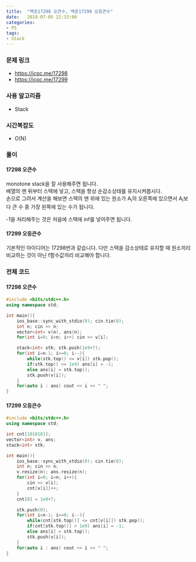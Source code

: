 ```yaml
---
title:  "백준17298 오큰수, 백준17299 오등큰수"
date:   2019-07-05 22:33:00
categories:
- PS
tags:
- Stack
---
```


### 문제 링크
* https://icpc.me/17298
* https://icpc.me/17299

### 사용 알고리즘
* Stack

### 시간복잡도
* O(N)

### 풀이

#### 17298 오큰수
monotone stack을 잘 사용해주면 됩니다.<br>
배열의 맨 뒤부터 스택에 넣고, 스택을 항상 순감소상태를 유지시켜봅시다.<br>
손으로 그려서 계산을 해보면 스택의 맨 위에 있는 원소가 A<sub>i</sub>의 오른쪽에 있으면서 A<sub>i</sub>보다 큰 수 중 가장 왼쪽에 있는 수가 됩니다.

-1을 처리해주는 것은 처음에 스택에 inf를 넣어주면 됩니다.

#### 17299 오등큰수
기본적인 아이디어는 17298번과 같습니다. 다만 스택을 감소상태로 유지할 때 원소끼리 비교하는 것이 아닌 f함수값끼리 비교해야 합니다.

### 전체 코드 

#### 17298 오큰수
```cpp
#include <bits/stdc++.h>
using namespace std;

int main(){
	ios_base::sync_with_stdio(0); cin.tie(0);
	int n; cin >> n;
	vector<int> v(n), ans(n);
	for(int i=0; i<n; i++) cin >> v[i];

	stack<int> stk; stk.push(1e9+7);
	for(int i=n-1; i>=0; i--){
		while(stk.top() <= v[i]) stk.pop();
		if(stk.top() >= 1e9) ans[i] = -1;
		else ans[i] = stk.top();
		stk.push(v[i]);
	}
	for(auto i : ans) cout << i << " ";
}
```

#### 17299 오등큰수
```cpp
#include <bits/stdc++.h>
using namespace std;

int cnt[1010101];
vector<int> v, ans;
stack<int> stk;

int main(){
	ios_base::sync_with_stdio(0); cin.tie(0);
	int n; cin >> n;
	v.resize(n); ans.resize(n);
	for(int i=0; i<n; i++){
		cin >> v[i];
		cnt[v[i]]++;
	}
	cnt[0] = 1e9+7;

	stk.push(0);
	for(int i=n-1; i>=0; i--){
		while(cnt[stk.top()] <= cnt[v[i]]) stk.pop();
		if(cnt[stk.top()] > 1e9) ans[i] = -1;
		else ans[i] = stk.top();
		stk.push(v[i]);
	}
	for(auto i : ans) cout << i << " ";
}
```
